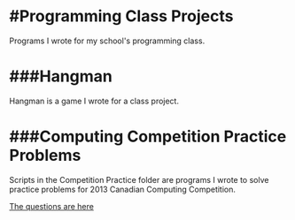 #Programming Class Projects
======
Programs I wrote for my school's programming class.

###Hangman
======
Hangman is a game I wrote for a class project. 

###Computing Competition Practice Problems
======

Scripts in the Competition Practice folder are programs I wrote to solve practice problems for 2013 Canadian Computing Competition.

[The questions are here](https://cemc.math.uwaterloo.ca/contests/computing/2013/stage1/juniorEn.pdf)